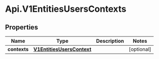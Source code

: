 # Api.V1EntitiesUsersContexts

## Properties

Name | Type | Description | Notes
------------ | ------------- | ------------- | -------------
**contexts** | [**V1EntitiesUsersContext**](V1EntitiesUsersContext.md) |  | [optional] 


